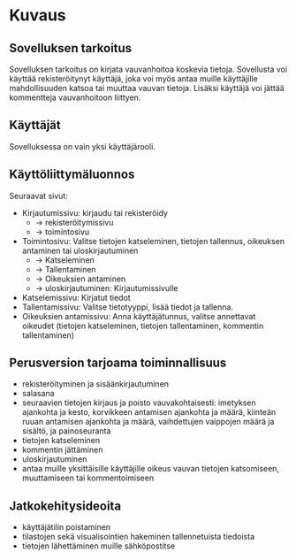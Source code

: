 # Kuvaus

## Sovelluksen tarkoitus

Sovelluksen tarkoitus on kirjata vauvanhoitoa koskevia tietoja. Sovellusta voi käyttää rekisteröitynyt käyttäjä, joka voi myös antaa muille käyttäjille mahdollisuuden katsoa tai muuttaa vauvan tietoja. Lisäksi käyttäjä voi jättää kommentteja vauvanhoitoon liittyen.

## Käyttäjät

Sovelluksessa on vain yksi käyttäjärooli.

## Käyttöliittymäluonnos

Seuraavat sivut:
* Kirjautumissivu: kirjaudu tai rekisteröidy
  * -> rekisteröitymissivu
  * -> toimintosivu
* Toimintosivu: Valitse tietojen katseleminen, tietojen tallennus, oikeuksen antaminen tai uloskirjautuminen
  * -> Katseleminen
  * -> Tallentaminen
  * -> Oikeuksien antaminen
  * -> uloskirjautuminen: Kirjautumissivulle
* Katselemissivu: Kirjatut tiedot
* Tallentamissivu: Valitse tietotyyppi, lisää tiedot ja tallenna. 
* Oikeuksien antamissivu: Anna käyttäjätunnus, valitse annettavat oikeudet (tietojen katseleminen, tietojen tallentaminen, kommentin tallentaminen)

## Perusversion tarjoama toiminnallisuus

* rekisteröityminen ja sisäänkirjautuminen
* salasana
* seuraavien tietojen kirjaus ja poisto vauvakohtaisesti: imetyksen ajankohta ja kesto, korvikkeen antamisen ajankohta ja määrä, kiinteän ruuan antamisen ajankohta ja määrä, vaihdettujen vaippojen määrä ja sisältö, ja painoseuranta
* tietojen katseleminen
* kommentin jättäminen
* uloskirjautuminen
* antaa muille yksittäisille käyttäjille oikeus vauvan tietojen katsomiseen, muuttamiseen tai kommentoimiseen


## Jatkokehitysideoita

* käyttäjätilin poistaminen
* tilastojen sekä visualisointien hakeminen tallennetuista tiedoista
* tietojen lähettäminen muille sähköpostitse


